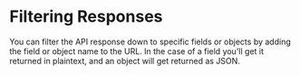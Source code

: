 # Filtering Responses
You can filter the API response down to specific fields or objects by adding the field or object name to the URL. In the case of a field you'll get it returned in plaintext, and an object will get returned as JSON.

